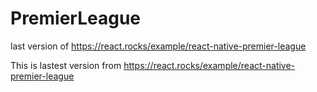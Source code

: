 # PremierLeague
last version of https://react.rocks/example/react-native-premier-league

This is lastest version from https://react.rocks/example/react-native-premier-league 
